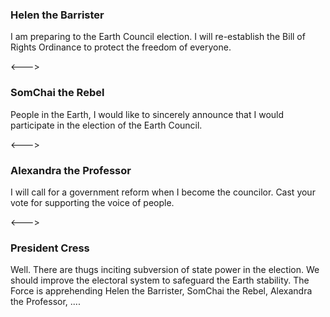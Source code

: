 ### Helen the Barrister
<!-- __ALIGN_RIGHT__ -->

I am preparing to the Earth Council election. I will re-establish the Bill of Rights Ordinance to protect the freedom of everyone.

<--->

### SomChai the Rebel

People in the Earth, I would like to sincerely announce that I would participate in the election of the Earth Council.

<--->

### Alexandra the Professor
<!-- __ALIGN_RIGHT__ -->

I will call for a government reform when I become the councilor. Cast your vote for supporting the voice of people.

<--->

### President Cress

Well. There are thugs inciting subversion of state power in the election. We should improve the electoral system to safeguard the Earth stability. The Force is apprehending Helen the Barrister, SomChai the Rebel, Alexandra the Professor, ....

